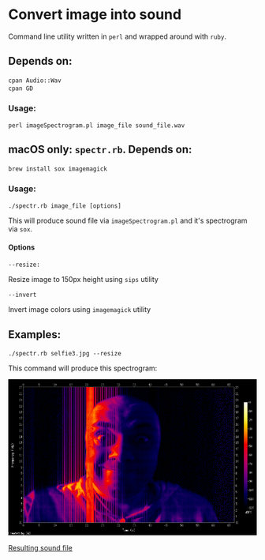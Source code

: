# Convert image into sound

Command line utility written in `perl` and wrapped around with `ruby`.

## Depends on:

    cpan Audio::Wav
    cpan GD

### Usage:

    perl imageSpectrogram.pl image_file sound_file.wav

## macOS only: `spectr.rb`. Depends on:

    brew install sox imagemagick

### Usage:

    ./spectr.rb image_file [options]

This will produce sound file via `imageSpectrogram.pl` and it's spectrogram via `sox`.

#### Options

    --resize:
Resize image to 150px height using `sips` utility

    --invert
Invert image colors using `imagemagick` utility

## Examples:

    ./spectr.rb selfie3.jpg --resize

This command will produce this spectrogram:

![Example 1](examples/selfie3.jpg_spectrum.png)

[Resulting sound file](examples/selfie3.jpg.wav)
